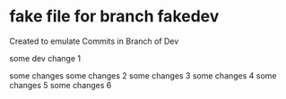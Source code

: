 # fake file for branch fakedev

Created to emulate Commits in Branch of Dev

some dev change 1

some changes
some changes 2
some changes 3
some changes 4
some changes 5
some changes 6
